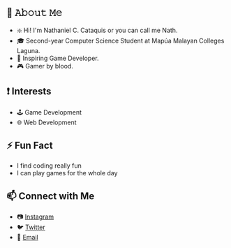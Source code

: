 ## :book: 𝙰𝚋𝚘𝚞𝚝 𝙼𝚎

 - :sparkle: Hi! I'm Nathaniel C. Cataquis or you can call me Nath.
 - 🎓 Second-year Computer Science Student at Mapúa Malayan Colleges Laguna.
 - 🎲 Inspiring Game Developer.
 - 🎮 Gamer by blood.

## ❗ Interests
- 🕹️ Game Development
- 🌐 Web Development

## ⚡ Fun Fact
- I find coding really fun
- I can play games for the whole day
 
## 📫 Connect with Me
- 📷 [Instagram](https://www.instagram.com/notnath.jpeg/)
- 🐦 [Twitter](https://twitter.com/nthnlctqs)
- 📧 [Email](Candavanathan@gmail.com)
